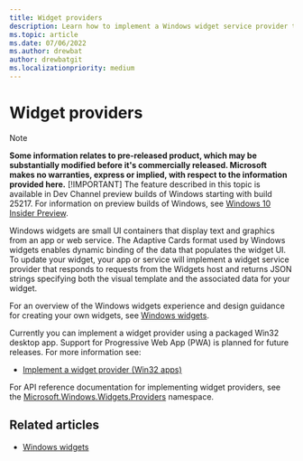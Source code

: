 ```yaml
---
title: Widget providers
description: Learn how to implement a Windows widget service provider to support your app. 
ms.topic: article
ms.date: 07/06/2022
ms.author: drewbat
author: drewbatgit
ms.localizationpriority: medium
---
```




# Widget providers

> [!NOTE]
> **Some information relates to pre-released product, which may be substantially modified before it's commercially released. Microsoft makes no warranties, express or implied, with respect to the information provided here.**
> [!IMPORTANT]
> The feature described in this topic is available in Dev Channel preview builds of Windows starting with build 25217. For information on preview builds of Windows, see [Windows 10 Insider Preview](https://insider.windows.com/en-us/preview-windows).


Windows widgets are small UI containers that display text and graphics from an app or web service. The Adaptive Cards format used by Windows widgets enables dynamic binding of the data that populates the widget UI. To update your widget, your app or service will implement a widget service provider that responds to requests from the Widgets host and returns JSON strings specifying both the visual template and the associated data for your widget.

For an overview of the Windows widgets experience and design guidance for creating your own widgets, see [Windows widgets](../../design/widgets/index.md).

Currently you can implement a widget provider using a packaged Win32 desktop app.  Support for Progressive Web App (PWA) is planned for future releases. For more information see:

* [Implement a widget provider (Win32 apps)](implement-widget-provider-win32.md)

For API reference documentation for implementing widget providers, see the [Microsoft.Windows.Widgets.Providers](/windows/windows-app-sdk/api/winrt/microsoft.windows.widgets.providers) namespace.

## Related articles

* [Windows widgets](../../design/widgets/index.md)
